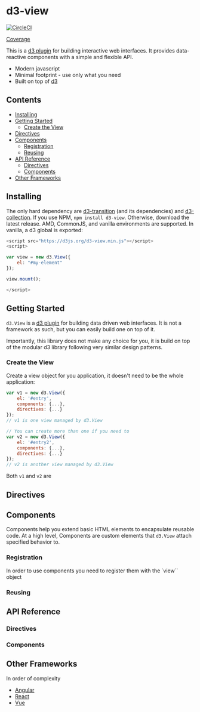 # d3-view

[![CircleCI](https://circleci.com/gh/quantmind/d3-view.svg?style=svg&circle-token=f84972c3cf4e8f17d74066ead28544da990115c3)](https://circleci.com/gh/quantmind/d3-view)

[Coverage][]

This is a [d3 plugin](https://bost.ocks.org/mike/d3-plugin/) for building
interactive web interfaces.
It provides data-reactive components with a simple and flexible API.

* Modern javascript
* Minimal footprint  - use only what you need
* Built on top of [d3](https://github.com/d3)
 
## Contents

<!-- START doctoc generated TOC please keep comment here to allow auto update -->
<!-- DON'T EDIT THIS SECTION, INSTEAD RE-RUN doctoc TO UPDATE -->


- [Installing](#installing)
- [Getting Started](#getting-started)
  - [Create the View](#create-the-view)
- [Directives](#directives)
- [Components](#components)
  - [Registration](#registration)
  - [Reusing](#reusing)
- [API Reference](#api-reference)
  - [Directives](#directives-1)
  - [Components](#components-1)
- [Other Frameworks](#other-frameworks)

<!-- END doctoc generated TOC please keep comment here to allow auto update -->

## Installing

The only hard dependency are [d3-transition](https://github.com/d3/d3-transition) (and its dependencies) and [d3-collection](https://github.com/d3/d3-collection). If you use NPM, ``npm install d3-view``.
Otherwise, download the latest release.
AMD, CommonJS, and vanilla environments are supported. In vanilla, a d3 global is exported:
```javascript
<script src="https://d3js.org/d3-view.min.js"></script>
<script>

var view = new d3.View({
    el: "#my-element"
});

view.mount();

</script>
```

## Getting Started

``d3.View`` is a [d3 plugin](https://bost.ocks.org/mike/d3-plugin/) for building
data driven web interfaces. It is not a framework as such, but you can easily
build one on top of it.

Importantly, this library does not make any choice for you, it is build on top
of the modular d3 library following very similar design patterns.

### Create the View

Create a view object for you application, it doesn't need to be the whole application:
```javascript
var v1 = new d3.View({
    el: '#entry',
    components: {...},
    directives: {...}
});
// v1 is one view managed by d3.View

// You can create more than one if you need to
var v2 = new d3.View({
    el: '#entry2',
    components: {...},
    directives: {...}
});
// v2 is another view managed by d3.View
```

Both ``v1`` and ``v2`` are
## Directives


## Components

Components help you extend basic HTML elements to encapsulate reusable code.
At a high level, Components are custom elements that ``d3.View`` attach
specified behavior to.

### Registration

In order to use components you need to register them with the `view`` object 

### Reusing


## API Reference

### Directives


### Components


## Other Frameworks

In order of complexity

* [Angular](https://angularjs.org/)
* [React](https://facebook.github.io/react/)
* [Vue](http://vuejs.org/)


[Coverage]: https://circleci.com/api/v1/project/quantmind/d3-view/latest/artifacts/0/$CIRCLE_ARTIFACTS/coverage/index.html?branch=master&filter=successful
